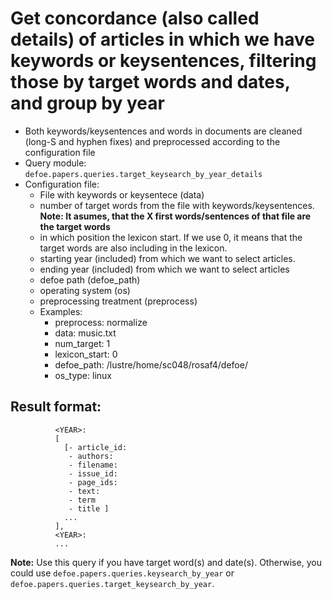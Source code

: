 # Get concordance (also called details) of articles in which we have keywords or keysentences, filtering those by target words and dates, and group by year

* Both keywords/keysentences and words in documents are cleaned (long-S and hyphen fixes) and preprocessed according to the configuration file
* Query module: `defoe.papers.queries.target_keysearch_by_year_details`
* Configuration file:
  - File with keywords or keysentece (data)
  - number of target words from the file with keywords/keysentences. **Note: It asumes, that the X first words/sentences of that file are the target words**
  - in which position the lexicon start. If we use 0, it means that the target words are also including in the lexicon.
  - starting year (included) from which we want to select articles.
  - ending year (included) from which we want to select articles
  - defoe path (defoe_path)
  - operating system (os) 
  - preprocessing treatment (preprocess)
  - Examples:
     - preprocess: normalize
     - data: music.txt
     - num_target: 1
     - lexicon_start: 0
     - defoe_path: /lustre/home/sc048/rosaf4/defoe/
     - os_type: linux

Result format:
----------------------------------------------------------

```
          <YEAR>:
          [
            [- article_id: 
             - authors:
             - filename:
             - issue_id:
             - page_ids:
             - text:
             - term
             - title ]
            ...
          ],
          <YEAR>:
          ...
```

**Note:** Use this query if you have target word(s) and date(s). Otherwise, you could use `defoe.papers.queries.keysearch_by_year` or `defoe.papers.queries.target_keysearch_by_year`.  
